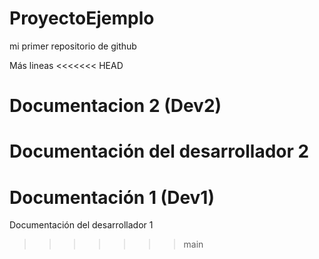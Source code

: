 # ProyectoEjemplo
mi primer repositorio de github

Más lineas
<<<<<<< HEAD

# Documentacion 2 (Dev2)
Documentación del desarrollador 2
=======
# Documentación 1 (Dev1)
Documentación del desarrollador 1
>>>>>>> main
